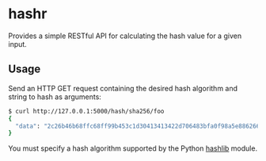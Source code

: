 # hashr

Provides a simple RESTful API for calculating the hash value for a given input.

## Usage

Send an HTTP GET request containing the desired hash algorithm and string to hash as arguments:

```bash
$ curl http://127.0.0.1:5000/hash/sha256/foo
{
  "data": "2c26b46b68ffc68ff99b453c1d30413413422d706483bfa0f98a5e886266e7ae"
}

```

You must specify a hash algorithm supported by the Python [hashlib](https://docs.python.org/3/library/hashlib.html) module.
